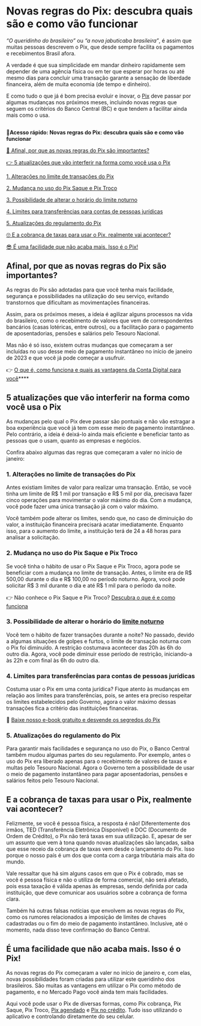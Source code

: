 # Novas regras do Pix: descubra quais são e como vão funcionar

*“O queridinho do brasileiro”* ou *“a nova jabuticaba brasileira”*, é assim que muitas pessoas descrevem o Pix, que desde sempre facilita os pagamentos e recebimentos Brasil afora.

A verdade é que sua simplicidade em mandar dinheiro rapidamente sem depender de uma agência física ou em ter que esperar por horas ou até mesmo dias para concluir uma transação garante a sensação de liberdade financeira, além de muita economia (de tempo e dinheiro).

E como tudo o que já é bom precisa evoluir e inovar, o [Pix](https://meubolso.mercadopago.com.br/pix-e-conta-digital-mais-facilidade-para-sua-rotina-bancaria) deve passar por algumas mudanças nos próximos meses, incluindo novas regras que seguem os critérios do Banco Central (BC) e que tendem a facilitar ainda mais como o usa.

## 

**💙Acesso rápido: Novas regras do Pix: descubra quais são e como vão funcionar**

[🤔 Afinal, por que as novas regras do Pix são importantes?](#A)

[👉 5 atualizações que vão interferir na forma como você usa o Pix](#B)

[1. Alterações no limite de transações do Pix](#C)

[2. Mudança no uso do Pix Saque e Pix Troco](#D)

[3. Possibilidade de alterar o horário do limite noturno](#E)

[4. Limites para transferências para contas de pessoas jurídicas](#F)

[5. Atualizações do regulamento do Pix](#G)

[🙄 E a cobrança de taxas para usar o Pix, realmente vai acontecer?](#H)

[😎 É uma facilidade que não acaba mais. Isso é o Pix!](#I)

[](#)
## Afinal, por que as novas regras do Pix são importantes?

As regras do Pix são adotadas para que você tenha mais facilidade, segurança e possibilidades na utilização do seu serviço, evitando transtornos que dificultam as movimentações financeiras.

Assim, para os próximos meses, a ideia é agilizar alguns processos na vida do brasileiro, como o recebimento de valores que vem de correspondentes bancários (casas lotéricas, entre outros), ou a facilitação para o pagamento de aposentadorias, pensões e salários pelo Tesouro Nacional.

Mas não é só isso, existem outras mudanças que começaram a ser incluídas no uso desse meio de pagamento instantâneo no início de janeiro de 2023 e que você já pode começar a usufruir.

👉 [O que é, como funciona e quais as vantagens da Conta Digital para você](https://meubolso.mercadopago.com.br/conta-digital-como-funciona)****

[](#)
## 5 atualizações que vão interferir na forma como você usa o Pix

As mudanças pelo qual o Pix deve passar são pontuais e não vão estragar a boa experiência que você já tem com esse meio de pagamento instantâneo. Pelo contrário, a ideia é deixá-lo ainda mais eficiente e beneficiar tanto as pessoas que o usam, quanto as empresas e negócios.

Confira abaixo algumas das regras que começaram a valer no início de janeiro:

[](#)
### 1. Alterações no limite de transações do Pix

Antes existiam limites de valor para realizar uma transação. Então, se você tinha um limite de R$ 1 mil por transação e R$ 5 mil por dia, precisava fazer cinco operações para movimentar o valor máximo do dia. Com a mudança, você pode fazer uma única transação já com o valor máximo.

Você também pode alterar os limites, sendo que, no caso de diminuição do valor, a instituição financeira precisará acatar imediatamente. Enquanto isso, para o aumento do limite, a instituição terá de 24 a 48 horas para analisar a solicitação.

[](#)
### 2. Mudança no uso do Pix Saque e Pix Troco

Se você tinha o hábito de usar o Pix Saque e Pix Troco, agora pode se beneficiar com a mudança no limite de transação. Antes, o limite era de R$ 500,00 durante o dia e R$ 100,00 no período noturno. Agora, você pode solicitar R$ 3 mil durante o dia e até R$ 1 mil para o período da noite.

👉 Não conhece o Pix Saque e Pix Troco? [Descubra o que é e como funciona](https://meubolso.mercadopago.com.br/pix-saque-e-pix-troco-conheca-as-novas-funcoes)

[](#)
### 3. Possibilidade de alterar o horário do [limite noturno](https://meubolso.mercadopago.com.br/limite-noturno-de-transferencias-entenda-o-que-muda)

Você tem o hábito de fazer transações durante a noite? No passado, devido a algumas situações de golpes e furtos, o limite de transação noturna com o Pix foi diminuído. A restrição costumava acontecer das 20h às 6h do outro dia. Agora, você pode diminuir esse período de restrição, iniciando-a às 22h e com final às 6h do outro dia.

[](#)
### 4. Limites para transferências para contas de pessoas jurídicas

Costuma usar o Pix em uma conta jurídica? Fique atento às mudanças em relação aos limites para transferências, pois, se antes era preciso respeitar os limites estabelecidos pelo Governo, agora o valor máximo dessas transações fica a critério das instituições financeiras.

📖 [Baixe nosso e-book gratuito e desvende os segredos do Pix](https://meubolso.mercadopago.com.br/guia-descomplicado-guia-pagamento-instantaneo-pix)

[](#)
### 5. Atualizações do regulamento do Pix

Para garantir mais facilidades e segurança no uso do Pix, o Banco Central também mudou algumas partes do seu regulamento. Por exemplo, antes o uso do Pix era liberado apenas para o recebimento de valores de taxas e multas pelo Tesouro Nacional. Agora o Governo tem a possibilidade de usar o meio de pagamento instantâneo para pagar aposentadorias, pensões e salários feitos pelo Tesouro Nacional.

[](#)
## E a cobrança de taxas para usar o Pix, realmente vai acontecer?

Felizmente, se você é pessoa física, a resposta é não! Diferentemente dos irmãos, TED (Transferência Eletrônica Disponível) e DOC (Documento de Ordem de Crédito), o Pix não terá taxas em sua utilização. E, apesar de ser um assunto que vem à tona quando novas atualizações são lançadas, saiba que esse receio da cobrança de taxas vem desde o lançamento do Pix. Isso porque o nosso país é um dos que conta com a carga tributária mais alta do mundo.

Vale ressaltar que há sim alguns casos em que o Pix é cobrado, mas se você é pessoa física e não o utiliza de forma comercial, não será afetado, pois essa taxação é válida apenas às empresas, sendo definida por cada instituição, que deve comunicar aos usuários sobre a cobrança de forma clara.

Também há outras falsas notícias que envolvem as novas regras do Pix, como os rumores relacionados a imposição de limites de chaves cadastradas ou o fim do meio de pagamento instantâneo. Inclusive, até o momento, nada disso teve confirmação do Banco Central.

[](#)
## É uma facilidade que não acaba mais. Isso é o Pix!

As novas regras do Pix começaram a valer no início de janeiro e, com elas, novas possibilidades foram criadas para utilizar este queridinho dos brasileiros. São muitas as vantagens em utilizar o Pix como método de pagamento, e no Mercado Pago você ainda tem mais facilidades.

Aqui você pode usar o Pix de diversas formas, como Pix cobrança, Pix Saque, Pix Troco, [Pix agendado](https://meubolso.mercadopago.com.br/pix-agendado-o-que-e-como-funciona) e [Pix no crédito](https://conteudo.mercadopago.com.br/pix-parcelado-no-mercado-credito). Tudo isso utilizando o aplicativo e controlando diretamente do seu celular.